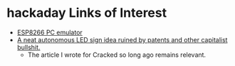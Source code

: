 # hackaday Links of Interest

- [ESP8266 PC emulator](gcrf6-s2d0r-mkamf-kjv8a-70cgs)
- [A neat autonomous LED sign idea ruined by patents and other capitalist bullshit.](https://hackaday.com/2020/05/08/fail-of-the-week-bright-idea-for-led-signs-goes-bad/)
  - The article I wrote for Cracked so long ago remains relevant.
